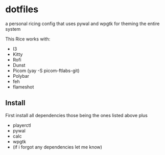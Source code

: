 # dotfiles


a personal ricing config that uses pywal and wpgtk for theming the entire system

This Rice works with:
* I3
* Kitty
* Rofi
* Dunst
* Picom (yay -S picom-ftlabs-git)
* Polybar
* feh
* flameshot

## Install
First install all dependencies those being the ones listed above plus
* playerctl
* pywal
* calc
* wpgtk
* (if i forgot any dependencies let me know)
